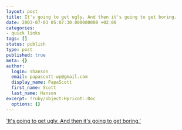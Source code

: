 ```yaml
---
layout: post
title: It's going to get ugly. And then it's going to get boring.
date: 2003-07-03 05:07:30.000000000 +02:00
categories:
- quick links
tags: []
status: publish
type: post
published: true
meta: {}
author:
  login: shanson
  email: papascott-wp@gmail.com
  display_name: PapaScott
  first_name: Scott
  last_name: Hanson
excerpt: !ruby/object:Hpricot::Doc
  options: {}
---
```

<p><a title="[insert your favorite political issue here]" href="http://nielsenhayden.com/electrolite/archives/002828.html">'It's going to get ugly. And then it's going to get boring.'</a></p>
